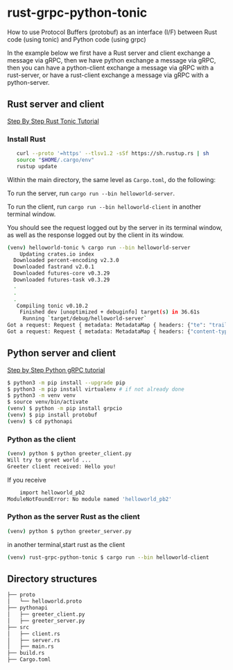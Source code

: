 # rust-grpc-python-tonic

How to use Protocol Buffers (protobuf) as an interface (I/F) between Rust code (using tonic) and Python code (using grpc)

In the example below we first have a Rust server and client exchange a message via gRPC, then we have python exchange a message via gRPC, then
you can have a python-client exchange a message via gRPC with a rust-server, or have a rust-client exchange a message via gRPC with a python-server.

## Rust server and client

[Step By Step Rust Tonic Tutorial](https://github.com/hyperium/tonic/blob/master/examples/helloworld-tutorial.md)

### Install Rust 

```bash
   curl --proto '=https' --tlsv1.2 -sSf https://sh.rustup.rs | sh
   source "$HOME/.cargo/env"
   rustup update
```

Within the main directory, the same level as `Cargo.toml`, do the following:

To run the server, run `cargo run --bin helloworld-server`. 

To run the client, run `cargo run --bin helloworld-client` in another terminal window.

You should see the request logged out by the server in its terminal window, as well as the response logged out by the client in its window.

```bash
(venv) helloworld-tonic % cargo run --bin helloworld-server
    Updating crates.io index
  Downloaded percent-encoding v2.3.0
  Downloaded fastrand v2.0.1
  Downloaded futures-core v0.3.29
  Downloaded futures-task v0.3.29
  .
  .
  .
   Compiling tonic v0.10.2
    Finished dev [unoptimized + debuginfo] target(s) in 36.61s
     Running `target/debug/helloworld-server`
Got a request: Request { metadata: MetadataMap { headers: {"te": "trailers", "content-type": "application/grpc", "user-agent": "tonic/0.10.2"} }, message: HelloRequest { name: "Tonic" }, extensions: Extensions }
Got a request: Request { metadata: MetadataMap { headers: {"content-type": "application/grpc", "te": "trailers", "grpc-accept-encoding": "identity, deflate, gzip", "user-agent": "grpc-python/1.59.2 grpc-c/36.0.0 (osx; chttp2)"} }, message: HelloRequest { name: "you" }, extensions: Extensions }
```

## Python server and client

[Step by Step Python gRPC tutorial](https://grpc.io/docs/languages/python/quickstart/)

```bash
$ python3 -m pip install --upgrade pip 
$ python3 -m pip install virtualenv # if not already done
$ python3 -m venv venv
$ source venv/bin/activate
(venv) $ python -m pip install grpcio
(venv) $ pip install protobuf
(venv) $ cd pythonapi
```
### Python as the client

```bash
(venv) python $ python greeter_client.py
Will try to greet world ...
Greeter client received: Hello you!
```

If you receive 
```bash
    import helloworld_pb2
ModuleNotFoundError: No module named 'helloworld_pb2'
```

### Python as the server Rust as the client

```bash
(venv) python $ python greeter_server.py
```

in another terminal,start rust as the client

```bash
(venv) rust-grpc-python-tonic $ cargo run --bin helloworld-client
```


## Directory structures

```bash
├── proto
│   └── helloworld.proto
├── pythonapi
│   ├── greeter_client.py
│   ├── greeter_server.py
├── src
│   ├── client.rs
│   ├── server.rs
│   ├── main.rs
├── build.rs
├── Cargo.toml

```
